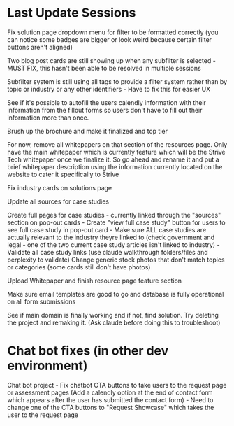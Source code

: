 # Last Update Sessions


Fix solution page dropdown menu for filter to be formatted correctly (you can notice some badges are bigger or look weird because certain filter buttons aren't aligned)

Two blog post cards are still showing up when any subfilter is selected - MUST FIX, this hasn't been able to be resolved in multiple sessions

Subfilter system is still using all tags to provide a filter system rather than by topic or industry or any other identifiers - Have to fix this for easier UX

See if it's possible to autofill the users calendly information with their information from the fillout forms so users don't have to fill out their information more than once.

Brush up the brochure and make it finalized and top tier

For now, remove all whitepapers on that section of the resources page. Only have the main whitepaper which is currently feature which will be the Strive Tech whitepaper once we finalize it. So go ahead and rename it and put a brief whitepaper description using the information currently located on the website to cater it specifically to Strive

Fix industry cards on solutions page

Update all sources for case studies

Create full pages for case studies - currently linked through the "sources" section on pop-out cards
    - Create "view full case study" button for users to see full case study in pop-out card
    - Make sure ALL case studies are actually relevant to the industry theyre linked to (check government and legal - one of the two current case study articles isn't linked to industry)
    - Validate all case study links (use claude walkthrough folders/files and perplexity to validate)
Change generic stock photos that don't match topics or categories (some cards still don't have photos)

Upload Whitepaper and finish resource page feature section

Make sure email templates are good to go and database is fully operational on all form submissions

See if main domain is finally working and if not, find solution. Try deleting the project and remaking it. (Ask claude before doing this to troubleshoot)

# Chat bot fixes (in other dev environment)

Chat bot project - Fix chatbot CTA buttons to take users to the request page or assessment pages (Add a calendly option at the end of contact form which appears after the user has submitted the contact form) - Need to change one of the CTA buttons to "Request Showcase" which takes the user to the request page